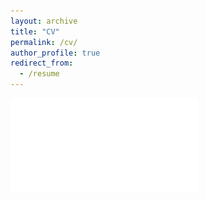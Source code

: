 ```yaml
---
layout: archive
title: "CV"
permalink: /cv/
author_profile: true
redirect_from:
  - /resume
---
```


![](../files/cv.pdf)
